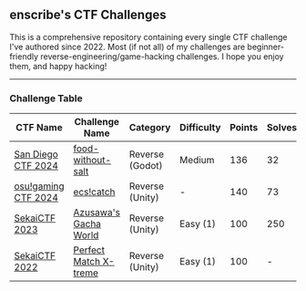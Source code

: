 ## enscribe's CTF Challenges

This is a comprehensive repository containing every single CTF challenge I've authored since 2022. Most (if not all) of my challenges are beginner-friendly reverse-engineering/game-hacking challenges. I hope you enjoy them, and happy hacking!

---

### Challenge Table

| CTF Name                                    | Challenge Name                                               | Category         | Difficulty | Points | Solves |
|---------------------------------------------|--------------------------------------------------------------|------------------|------------|--------|--------|
| [San Diego CTF 2024](sdctf-2024/)           | [food-without-salt](sdctf-2024/food-without-salt/)           | Reverse (Godot)  | Medium     | 136    | 32     |
| [osu!gaming CTF 2024](osu-gaming-ctf-2024/) | [ecs!catch](osu-gaming-ctf-2024/ecs-catch/)                  | Reverse (Unity)  | -          | 140    | 73     |
| [SekaiCTF 2023](sekaictf-2023/)             | [Azusawa's Gacha World](sekaictf-2023/azusawas-gacha-world/) | Reverse (Unity)  | Easy (1)   | 100    | 250    |
| [SekaiCTF 2022](sekaictf-2022/)             | [Perfect Match X-treme](sekaictf-2022/perfect-match-xtreme/) | Reverse (Unity)  | Easy (1)   | 100    | -      |

